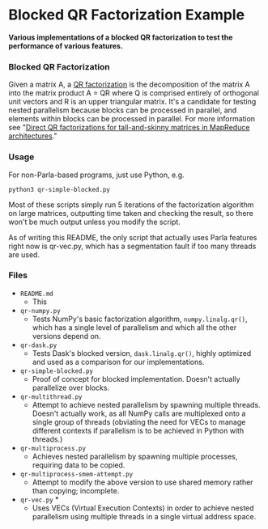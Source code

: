 # Blocked QR Factorization Example
**Various implementations of a blocked QR factorization to test the performance of various features.**

### Blocked QR Factorization
Given a matrix A, a [QR factorization](https://en.wikipedia.org/wiki/QR_decomposition) is the decomposition
of the matrix A into the matrix product A = QR where Q
is comprised entirely of orthogonal unit vectors and R is an
upper triangular matrix. It's a candidate for testing nested parallelism because blocks can be processed in parallel, and elements within blocks can be processed in parallel. For more information see "[Direct QR factorizations for tall-and-skinny matrices in
MapReduce architectures](https://arxiv.org/abs/1301.1071)."

### Usage
For non-Parla-based programs, just use Python, e.g.
```
python3 qr-simple-blocked.py
```
Most of these scripts simply run 5 iterations of the factorization algorithm on large matrices, outputting time taken and checking the result, so there won't be much output unless you modify the script.

As of writing this README, the only script that actually uses Parla features right now is qr-vec.py, which has a segmentation fault if too many threads are used.

### Files
- `README.md`
	- This
- `qr-numpy.py`
	- Tests NumPy's basic factorization algorithm, `numpy.linalg.qr()`, which has a single level of parallelism and which all the other versions depend on.
- `qr-dask.py`
	- Tests Dask's blocked version, `dask.linalg.qr()`, highly optimized and used as a comparison for our implementations.
- `qr-simple-blocked.py`
	- Proof of concept for blocked implementation. Doesn't actually parallelize over blocks.
- `qr-multithread.py`
	- Attempt to achieve nested parallelism by spawning multiple threads. Doesn't actually work, as all NumPy calls are multiplexed onto a single group of threads (obviating the need for VECs to manage different contexts if parallelism is to be achieved in Python with threads.)
- `qr-multiprocess.py`
	- Achieves nested parallelism by spawning multiple processes, requiring data to be copied.
- `qr-multiprocess-smem-attempt.py`
	- Attempt to modify the above version to use shared memory rather than copying; incomplete.
- `qr-vec.py` *
	- Uses VECs (Virtual Execution Contexts) in order to achieve nested parallelism using multiple threads in a single virtual address space.
